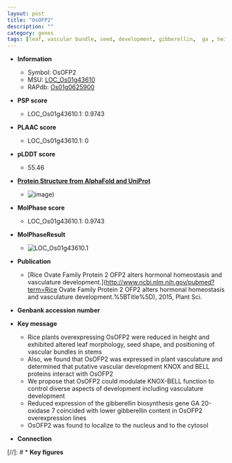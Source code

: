 ```yaml
---
layout: post
title: "OsOFP2"
description: ""
category: genes
tags: [leaf, vascular bundle, seed, development, gibberellin,  ga , height, nucleus, Gibberellin, GA, vascular development, gibberellin biosynthesis]
---
```


* **Information**  
    + Symbol: OsOFP2  
    + MSU: [LOC_Os01g43610](http://rice.plantbiology.msu.edu/cgi-bin/ORF_infopage.cgi?orf=LOC_Os01g43610)  
    + RAPdb: [Os01g0625900](http://rapdb.dna.affrc.go.jp/viewer/gbrowse_details/irgsp1?name=Os01g0625900)  

* **PSP score**  
    + LOC_Os01g43610.1: 0.9743 

* **PLAAC score**  
    + LOC_Os01g43610.1: 0 

* **pLDDT score**
    + 55.46

* **[Protein Structure from AlphaFold and UniProt](https://www.uniprot.org/uniprotkb/Q5ZEA2/entry#structure)**
    + ![image](https://ricepsp.github.io/images/Q5/AF-Q5ZEA2-F1.png))

* **MolPhase score**
    + LOC_Os01g43610.1: 0.9743

* **MolPhaseResult**
    + ![LOC_Os01g43610.1](https://ricepsp.github.io/pictures/LOC_Os01g/LOC_Os01g43610.1.png)

* **Publication**  
    + [Rice Ovate Family Protein 2 OFP2 alters hormonal homeostasis and vasculature development.](http://www.ncbi.nlm.nih.gov/pubmed?term=Rice Ovate Family Protein 2 OFP2 alters hormonal homeostasis and vasculature development.%5BTitle%5D), 2015, Plant Sci.

* **Genbank accession number**  

* **Key message**  
    + Rice plants overexpressing OsOFP2 were reduced in height and exhibited altered leaf morphology, seed shape, and positioning of vascular bundles in stems
    + Also, we found that OsOFP2 was expressed in plant vasculature and determined that putative vascular development KNOX and BELL proteins interact with OsOFP2
    + We propose that OsOFP2 could modulate KNOX-BELL function to control diverse aspects of development including vasculature development
    + Reduced expression of the gibberellin biosynthesis gene GA 20-oxidase 7 coincided with lower gibberellin content in OsOFP2 overexpression lines
    + OsOFP2 was found to localize to the nucleus and to the cytosol

* **Connection**  

[//]: # * **Key figures**  


